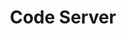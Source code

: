 ---
title: Code Server
title_meta: Use Code Server (VS Code) in your browser to manage WordPress
description: "All SiteBay hosted WordPress sites include a code-server instance, allow you to design and develop your site faster."
---